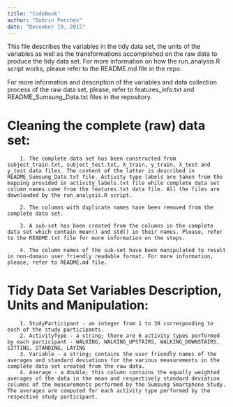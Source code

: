 ```yaml
---
title: "CodeBook"
author: "Dobrin Penchev"
date: "December 19, 2015"
---
```


This file describes the variables in the tidy data set, the units of the variables as well as the transformations accomplished on the raw data to produce the tidy data set. For more information on how the run_analysis.R script works, please refer to the README.md file in the repo.

For more information and description of the variables and data collection process of the raw data set, please, refer to features_info.txt and README_Sumsung_Data.txt files in the repository.

Cleaning the complete (raw) data set:
=====================================

        1. The complete data set has been constructed from subject_train.txt, subject_test.txt, X_train, y_train, X_test and y_test data files. The content of the latter is described in README_Sumsung_Data.txt file. Activity type labels are taken from the mapping provided in activity_labels.txt file while complete data set column names come from the features.txt data file. All the files are downloaded by the run_analysis.R script.
        
        2. The columns with duplicate names have been removed from the complete data set.
        
        3. A sub-set has been created from the columns in the complete data set which contain mean() and std() in their names. Please, refer to the README.txt file for more information on the steps.
        
        4. The column names of the sub-set have been manipulated to result in non-domain user friendly readable format. For more information, please, refer to README.md file.
        
Tidy Data Set Variables Description, Units and Manipulation:
===========================================================

        1. StudyParticipant - an integer from 1 to 30 corresponding to each of the study participants.
        2. ActivityType - a string; there are 6 activity types performed by each participant - WALKING, WALKING_UPSTAIRS, WALKING_DOWNSTAIRS, SITTING, STANDING, LAYING
        3. Variable - a string; contains the user friendly names of the averages and standard deviations for the various measurements in the complete data set created from the raw data.
        4. Average - a double; this column contains the equally weighted averages of the data in the mean and respectively standard deviation columns of the measurements performed by the Sumsung Smartphone Study. The averages are computed for each activity type performed by the respective study participant.

